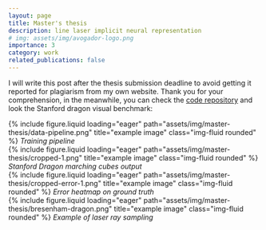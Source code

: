 ```yaml
---
layout: page
title: Master's thesis
description: line laser implicit neural representation
# img: assets/img/avogador-logo.png
importance: 3
category: work
related_publications: false
---
```


I will write this post after the thesis submission deadline to avoid getting it reported for plagiarism from my own website.
Thank you for your comprehension, in the meanwhile, you can check the [code repository](https://github.com/Gotti27/line-laser-inr) and look the Stanford dragon visual benchmark:

<div class="row">
    <div class="col-sm mt-3 mt-md-0">
        {% include figure.liquid loading="eager" path="assets/img/master-thesis/data-pipeline.png" title="example image" class="img-fluid rounded" %}
        <em>Training pipeline</em>
    </div>
</div>

<div class="row">
    <div class="col-sm mt-3 mt-md-0">
        {% include figure.liquid loading="eager" path="assets/img/master-thesis/cropped-1.png" title="example image" class="img-fluid rounded" %}
        <em>Stanford Dragon marching cubes output</em>
    </div>
    <div class="col-sm mt-3 mt-md-0">
        {% include figure.liquid loading="eager" path="assets/img/master-thesis/cropped-error-1.png" title="example image" class="img-fluid rounded" %}
        <em>Error heatmap on ground truth</em>
    </div>
</div>

<div class="row">
    <div class="col-sm mt-3 mt-md-0">
        {% include figure.liquid loading="eager" path="assets/img/master-thesis/bresenham-dragon.png" title="example image" class="img-fluid rounded" %}
        <em>Example of laser ray sampling</em>
    </div>
</div>

